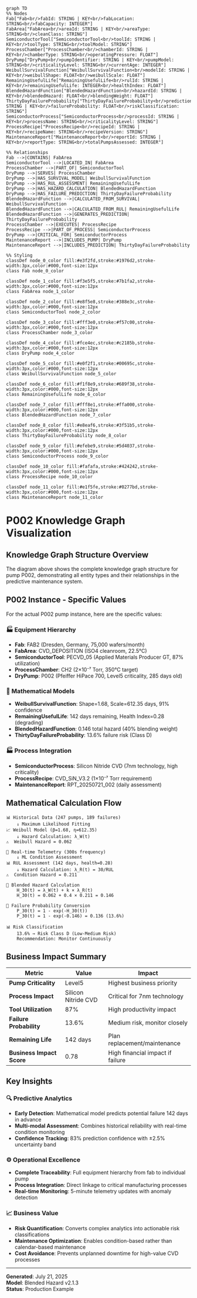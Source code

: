 ```mermaid
graph TD
%% Nodes
Fab["Fab<br/>fabId: STRING | KEY<br/>fabLocation: STRING<br/>fabCapacity: INTEGER"]
FabArea["FabArea<br/>areaId: STRING | KEY<br/>areaType: STRING<br/>cleanClass: STRING"]
SemiconductorTool["SemiconductorTool<br/>toolId: STRING | KEY<br/>toolType: STRING<br/>toolModel: STRING"]
ProcessChamber["ProcessChamber<br/>chamberId: STRING | KEY<br/>chamberType: STRING<br/>operatingPressure: FLOAT"]
DryPump["DryPump<br/>pumpIdentifier: STRING | KEY<br/>pumpModel: STRING<br/>criticalityLevel: STRING<br/>currentAge: INTEGER"]
WeibullSurvivalFunction["WeibullSurvivalFunction<br/>modelId: STRING | KEY<br/>weibullShape: FLOAT<br/>weibullScale: FLOAT"]
RemainingUsefulLife["RemainingUsefulLife<br/>rulId: STRING | KEY<br/>remainingUsefulLife: INTEGER<br/>healthIndex: FLOAT"]
BlendedHazardFunction["BlendedHazardFunction<br/>hazardId: STRING | KEY<br/>blendedHazard: FLOAT<br/>blendingWeight: FLOAT"]
ThirtyDayFailureProbability["ThirtyDayFailureProbability<br/>predictionId: STRING | KEY<br/>failureProbability: FLOAT<br/>riskClassification: STRING"]
SemiconductorProcess["SemiconductorProcess<br/>processId: STRING | KEY<br/>processName: STRING<br/>criticalityLevel: STRING"]
ProcessRecipe["ProcessRecipe<br/>recipeId: STRING | KEY<br/>recipeName: STRING<br/>recipeVersion: STRING"]
MaintenanceReport["MaintenanceReport<br/>reportId: STRING | KEY<br/>reportType: STRING<br/>totalPumpsAssessed: INTEGER"]

%% Relationships
Fab -->|CONTAINS| FabArea
SemiconductorTool -->|LOCATED_IN| FabArea
ProcessChamber -->|PART_OF| SemiconductorTool
DryPump -->|SERVES| ProcessChamber
DryPump -->|HAS_SURVIVAL_MODEL| WeibullSurvivalFunction
DryPump -->|HAS_RUL_ASSESSMENT| RemainingUsefulLife
DryPump -->|HAS_HAZARD_CALCULATION| BlendedHazardFunction
DryPump -->|HAS_FAILURE_PREDICTION| ThirtyDayFailureProbability
BlendedHazardFunction -->|CALCULATED_FROM_SURVIVAL| WeibullSurvivalFunction
BlendedHazardFunction -->|CALCULATED_FROM_RUL| RemainingUsefulLife
BlendedHazardFunction -->|GENERATES_PREDICTION| ThirtyDayFailureProbability
ProcessChamber -->|EXECUTES| ProcessRecipe
ProcessRecipe -->|PART_OF_PROCESS| SemiconductorProcess
DryPump -->|CRITICAL_FOR| SemiconductorProcess
MaintenanceReport -->|INCLUDES_PUMP| DryPump
MaintenanceReport -->|INCLUDES_PREDICTION| ThirtyDayFailureProbability

%% Styling 
classDef node_0_color fill:#e3f2fd,stroke:#1976d2,stroke-width:3px,color:#000,font-size:12px
class Fab node_0_color

classDef node_1_color fill:#f3e5f5,stroke:#7b1fa2,stroke-width:3px,color:#000,font-size:12px
class FabArea node_1_color

classDef node_2_color fill:#e8f5e8,stroke:#388e3c,stroke-width:3px,color:#000,font-size:12px
class SemiconductorTool node_2_color

classDef node_3_color fill:#fff3e0,stroke:#f57c00,stroke-width:3px,color:#000,font-size:12px
class ProcessChamber node_3_color

classDef node_4_color fill:#fce4ec,stroke:#c2185b,stroke-width:3px,color:#000,font-size:12px
class DryPump node_4_color

classDef node_5_color fill:#e0f2f1,stroke:#00695c,stroke-width:3px,color:#000,font-size:12px
class WeibullSurvivalFunction node_5_color

classDef node_6_color fill:#f1f8e9,stroke:#689f38,stroke-width:3px,color:#000,font-size:12px
class RemainingUsefulLife node_6_color

classDef node_7_color fill:#fff8e1,stroke:#ffa000,stroke-width:3px,color:#000,font-size:12px
class BlendedHazardFunction node_7_color

classDef node_8_color fill:#e8eaf6,stroke:#3f51b5,stroke-width:3px,color:#000,font-size:12px
class ThirtyDayFailureProbability node_8_color

classDef node_9_color fill:#efebe9,stroke:#5d4037,stroke-width:3px,color:#000,font-size:12px
class SemiconductorProcess node_9_color

classDef node_10_color fill:#fafafa,stroke:#424242,stroke-width:3px,color:#000,font-size:12px
class ProcessRecipe node_10_color

classDef node_11_color fill:#e1f5fe,stroke:#0277bd,stroke-width:3px,color:#000,font-size:12px
class MaintenanceReport node_11_color
```

# P002 Knowledge Graph Visualization

## Knowledge Graph Structure Overview

The diagram above shows the complete knowledge graph structure for pump P002, demonstrating all entity types and their relationships in the predictive maintenance system.

## P002 Instance - Specific Values

For the actual P002 pump instance, here are the specific values:

### 🏭 Equipment Hierarchy
- **Fab**: FAB2 (Dresden, Germany, 75,000 wafers/month)
- **FabArea**: CVD_DEPOSITION (ISO4 cleanroom, 22.5°C)
- **SemiconductorTool**: PECVD_05 (Applied Materials Producer GT, 87% utilization)
- **ProcessChamber**: CH2 (2×10⁻⁷ Torr, 350°C target)
- **DryPump**: P002 (Pfeiffer HiPace 700, Level5 criticality, 285 days old)

### 🧮 Mathematical Models
- **WeibullSurvivalFunction**: Shape=1.68, Scale=612.35 days, 91% confidence
- **RemainingUsefulLife**: 142 days remaining, Health Index=0.28 (degrading)
- **BlendedHazardFunction**: 0.146 total hazard (40% blending weight)
- **ThirtyDayFailureProbability**: 13.6% failure risk (Class D)

### 🏭 Process Integration
- **SemiconductorProcess**: Silicon Nitride CVD (7nm technology, high criticality)
- **ProcessRecipe**: CVD_SiN_V3.2 (1×10⁻⁷ Torr requirement)
- **MaintenanceReport**: RPT_20250721_002 (daily assessment)

## Mathematical Calculation Flow

```
📊 Historical Data (247 pumps, 189 failures)
    ↓ Maximum Likelihood Fitting
📈 Weibull Model (β=1.68, η=612.35)
    ↓ Hazard Calculation: λ_W(t)
⚠️  Weibull Hazard = 0.062

📡 Real-time Telemetry (300s frequency)
    ↓ ML Condition Assessment  
📊 RUL Assessment (142 days, health=0.28)
    ↓ Hazard Calculation: λ_R(t) = 30/RUL
⚠️  Condition Hazard = 0.211

🔄 Blended Hazard Calculation
    H_30(t) = λ_W(t) + k × λ_R(t)
    H_30(t) = 0.062 + 0.4 × 0.211 = 0.146

🎯 Failure Probability Conversion
    P_30(t) = 1 - exp(-H_30(t))
    P_30(t) = 1 - exp(-0.146) = 0.136 (13.6%)

📊 Risk Classification
    13.6% → Risk Class D (Low-Medium Risk)
    Recommendation: Monitor Continuously
```

## Business Impact Summary

| Metric | Value | Impact |
|--------|-------|--------|
| **Pump Criticality** | Level5 | Highest business priority |
| **Process Impact** | Silicon Nitride CVD | Critical for 7nm technology |
| **Tool Utilization** | 87% | High productivity impact |
| **Failure Probability** | 13.6% | Medium risk, monitor closely |
| **Remaining Life** | 142 days | Plan replacement/maintenance |
| **Business Impact Score** | 0.78 | High financial impact if failure |

## Key Insights

### 🔍 **Predictive Analytics**
- **Early Detection**: Mathematical model predicts potential failure 142 days in advance
- **Multi-modal Assessment**: Combines historical reliability with real-time condition monitoring
- **Confidence Tracking**: 83% prediction confidence with ±2.5% uncertainty band

### ⚙️ **Operational Excellence**
- **Complete Traceability**: Full equipment hierarchy from fab to individual pump
- **Process Integration**: Direct linkage to critical manufacturing processes
- **Real-time Monitoring**: 5-minute telemetry updates with anomaly detection

### 📈 **Business Value**
- **Risk Quantification**: Converts complex analytics into actionable risk classifications
- **Maintenance Optimization**: Enables condition-based rather than calendar-based maintenance
- **Cost Avoidance**: Prevents unplanned downtime for high-value CVD processes

---

**Generated**: July 21, 2025  
**Model**: Blended Hazard v2.1.3  
**Status**: Production Example
